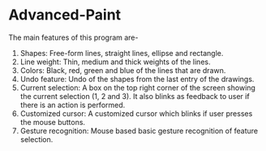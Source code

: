 # Advanced-Paint

The main features of this program are-
1.	Shapes: Free-form lines, straight lines, ellipse and rectangle.
2.	Line weight: Thin, medium and thick weights of the lines.
3.	Colors: Black, red, green and blue of the lines that are drawn.
4.	Undo feature: Undo of the shapes from the last entry of the drawings.
5.	Current selection: A box on the top right corner of the screen showing the current selection (1, 2 and 3). It also blinks as feedback to user if there is an action is performed.
6.	Customized cursor: A customized cursor which blinks if user presses the mouse buttons.
7.  Gesture recognition: Mouse based basic gesture recognition of feature selection.
